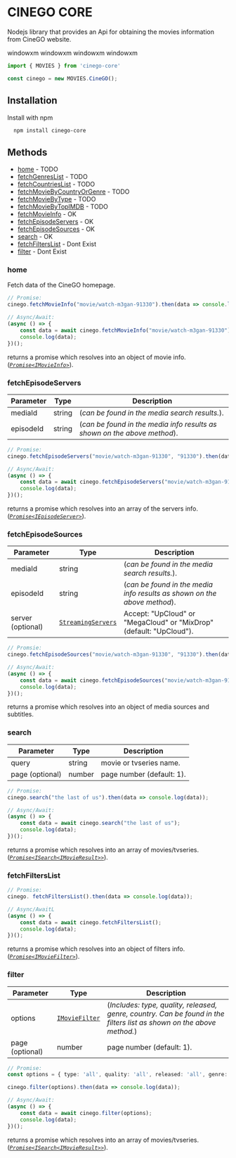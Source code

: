 
# CINEGO CORE

Nodejs library that provides an Api for obtaining the movies information from CineGO website.

windowxm
windowxm
windowxm
windowxm

```ts
import { MOVIES } from 'cinego-core'

const cinego = new MOVIES.CineGO();
```

## Installation

Install with npm

```bash
  npm install cinego-core
```
    
## Methods

- [home](#home) - TODO
- [fetchGenresList](#fetchgenresList) - TODO
- [fetchCountriesList](#fetchcountriesList) - TODO
- [fetchMovieByCountryOrGenre](#fetchmoviebycountryorgenre) - TODO
- [fetchMovieByType](#fetchmoviebytype) - TODO
- [fetchMovieByTopIMDB](#fetchmoviebytopimdb) - TODO
- [fetchMovieInfo](#fetchmovieinfo) - OK
- [fetchEpisodeServers](#fetchepisodeservers) - OK
- [fetchEpisodeSources](#fetchepisodesources) - OK
- [search](#search) - OK
- [fetchFiltersList](#fetchfilterslist) - Dont Exist
- [filter](#filter) - Dont Exist

### home
Fetch data of the CineGO homepage.


```ts
// Promise:
cinego.fetchMovieInfo("movie/watch-m3gan-91330").then(data => console.log(data));

// Async/Await:
(async () => {
    const data = await cinego.fetchMovieInfo("movie/watch-m3gan-91330");
    console.log(data);
})();
```
returns a promise which resolves into an object of movie info. (*[`Promise<IMovieInfo>`](src/types/types.ts#L91-L104)*).

### fetchEpisodeServers
| Parameter | Type | Description |
| --------- | ---- | ----------- |
| mediaId   | string | (*can be found in the media search results.*). |
| episodeId | string | (*can be found in the media info results as shown on the above method*). |

```ts
// Promise:
cinego.fetchEpisodeServers("movie/watch-m3gan-91330", "91330").then(data => console.log(data));

// Async/Await:
(async () => {
    const data = await cinego.fetchEpisodeServers("movie/watch-m3gan-91330", "91330");
    console.log(data);
})();
```
returns a promise which resolves into an array of the servers info. (*[`Promise<IEpisodeServer>`](src/types/types.ts#L106-L110)*).

### fetchEpisodeSources
| Parameter | Type                                                                                              | Description |
| --------- |---------------------------------------------------------------------------------------------------| ----------- |
| mediaId   | string                                                                                            | (*can be found in the media search results.*). |
| episodeId | string                                                                                            | (*can be found in the media info results as shown on the above method*). |
| server (optional) | [`StreamingServers`](../src/types/types.ts#L19-L23) | Accept: "UpCloud" or "MegaCloud" or "MixDrop" (default: "UpCloud"). |

```ts
// Promsie:
cinego.fetchEpisodeSources("movie/watch-m3gan-91330", "91330").then(data => console.log(data));

// Async/Await:
(async () => {
    const data = await cinego.fetchEpisodeSources("movie/watch-m3gan-91330", "91330");
    console.log(data);
})();
```
returns a promise which resolves into an object of media sources and subtitles.

### search
| Parameter | Type | Description |
| --------- | ---- | ----------- |
| query     | string | movie or tvseries name. |
| page (optional) | number | page number (default: 1). |

```ts
// Promise:
cinego.search("the last of us").then(data => console.log(data));

// Async/Await:
(async () => {
    const data = await cinego.search("the last of us");
    console.log(data);
})();
```
returns a promise which resolves into an array of movies/tvseries. (*[`Promise<ISearch<IMovieResult>>`](src/types/types.ts#L74-L80)*).

### fetchFiltersList
```ts
// Promise:
cinego. fetchFiltersList().then(data => console.log(data));

// Async/AwaitL
(async () => {
    const data = await cinego.fetchFiltersList();
    console.log(data);
})();
```
returns a promise which resolves into an object of filters info. (*[`Promise<IMovieFilter>`](src/types/types.ts#L142-L149)*).

### filter 
| Parameter | Type                                                                                            | Description |
| --------- |-------------------------------------------------------------------------------------------------| ----------- |
| options   | [`IMovieFilter`](src/types/types.ts#L142-L149) | (*Includes: type, quality, released, genre, country. Can be found in the filters list as shown on the above method.*) |
| page (optional) | number                                                                                          | page number (default: 1). |

```ts
// Promise:
const options = { type: 'all', quality: 'all', released: 'all', genre: 'all', country: 'all' };

cinego.filter(options).then(data => console.log(data));

// Async/Await:
(async () => {
    const data = await cinego.filter(options);
    console.log(data);
})();
```
returns a promise which resolves into an array of movies/tvseries. (*[`Promise<ISearch<IMovieResult>>`](src/types/types.ts#L74-L80)*).
